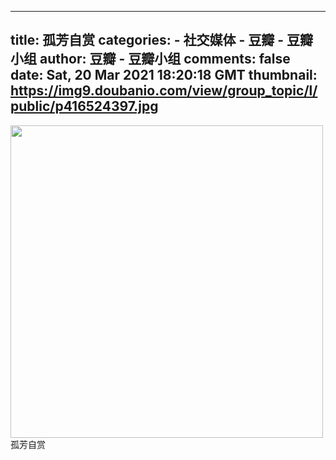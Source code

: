 
---
title: 孤芳自赏
categories: 
    - 社交媒体
    - 豆瓣 - 豆瓣小组
author: 豆瓣 - 豆瓣小组
comments: false
date: Sat, 20 Mar 2021 18:20:18 GMT
thumbnail: https://img9.doubanio.com/view/group_topic/l/public/p416524397.jpg
---

<div>   
<div class="image-container image-float-center"><div class="image-wrapper"><img height="auto" src="https://img9.doubanio.com/view/group_topic/l/public/p416524397.jpg" width="500" referrerpolicy="no-referrer"></div><div class="image-caption-wrapper"><div class="image-caption">孤芳自赏</div></div></div><p></p>
                    
</div>
            